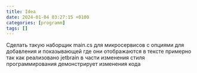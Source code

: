 ```yaml
---
title: Idea
date: 2024-01-04 03:27:15 +0100
categories: [programm]
tags: []
---
```



Сделать такую наборщик main.cs для микросервисов
с опциями  для добавления
и показывающей где они отображаются в тексте 
примерно так как реализовано jetbrain в части изменения стиля программирования 
демонстрирует изменения кода